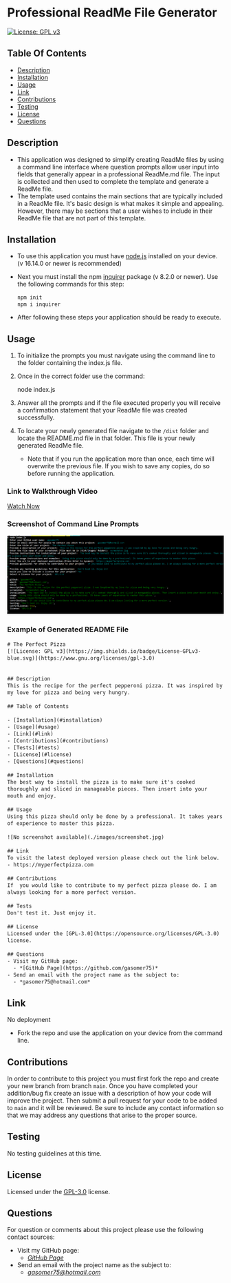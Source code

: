 # Professional ReadMe File Generator
[![License: GPL v3](https://img.shields.io/badge/License-GPLv3-blue.svg)](https://www.gnu.org/licenses/gpl-3.0)

## Table Of Contents

- [Description](#description)
- [Installation](#installation)
- [Usage](#usage)
- [Link](#link)
- [Contributions](#contributions)
- [Testing](#testing)
- [License](#license)
- [Questions](#questions)

## Description

- This application was designed to simplify creating ReadMe files by using a command line interface where question prompts allow user input into fields that generally appear in a professional ReadMe.md file. The input is collected and then used to complete the template and generate a ReadMe file.
- The template used contains the main sections that are typically included in a ReadMe file. It's basic design is what makes it simple and appealing. However, there may be sections that a user wishes to include in their ReadMe file that are not part of this template.

## Installation
- To use this application you must have [node.js](https://nodejs.org/en/download/) installed on your device. (v 16.14.0 or newer is recommended)
- Next you must install the npm [inquirer](https://www.npmjs.com/package/inquirer) package (v 8.2.0 or newer). Use the following commands for this step: 

      npm init
      npm i inquirer

- After following these steps your application should be ready to execute.

## Usage
1. To initialize the prompts you must navigate using the command line to the folder containing the index.js file. 
2. Once in the correct folder use the command:

      node index.js
    
3. Answer all the prompts and if the file executed properly you will receive a confirmation statement that your ReadMe file was created successfully. 
4. To locate your newly generated file navigate to the `/dist` folder and locate the README.md file in that folder. This file is your newly generated ReadMe file. 
    - Note that if you run the application more than once, each time will overwrite the previous file. If you wish to save any copies, do so before running the application.

### Link to Walkthrough Video
[Watch Now](https://drive.google.com/file/d/1ol8UVRxhukai6cItNTqDsnJjr3nTThzV/view)

### Screenshot of Command Line Prompts
![Command Line Prompts](/assets/images/cl-screenshot.png)

### Example of Generated README File
    # The Perfect Pizza
    [![License: GPL v3](https://img.shields.io/badge/License-GPLv3-blue.svg)](https://www.gnu.org/licenses/gpl-3.0)


    ## Description
    This is the recipe for the perfect pepperoni pizza. It was inspired by my love for pizza and being very hungry.

    ## Table of Contents

    - [Installation](#installation)
    - [Usage](#usage)
    - [Link](#link)
    - [Contributions](#contributions)
    - [Tests](#tests)
    - [License](#license)
    - [Questions](#questions)

    ## Installation
    The best way to install the pizza is to make sure it's cooked thoroughly and sliced in manageable pieces. Then insert into your mouth and enjoy.

    ## Usage
    Using this pizza should only be done by a professional. It takes years of experience to master this pizza.

    ![No screenshot available](./images/screenshot.jpg)

    ## Link
    To visit the latest deployed version please check out the link below.
    - https://myperfectpizza.com

    ## Contributions
    If  you would like to contribute to my perfect pizza please do. I am always looking for a more perfect version.

    ## Tests
    Don't test it. Just enjoy it.
    
    ## License
    Licensed under the [GPL-3.0](https://opensource.org/licenses/GPL-3.0) license.

    ## Questions
    - Visit my GitHub page:
      - *[GitHub Page](https://github.com/gasomer75)*
    - Send an email with the project name as the subject to:
      - *gasomer75@hotmail.com*

## Link
No deployment
  - Fork the repo and use the application on your device from the command line.

## Contributions
In order to contribute to this project you must first fork the repo and create your new branch from branch 
`main`. Once you have completed your addition/bug fix create an issue with a description of how your code will improve the project. Then submit a pull request for your code to be added to `main` and
it will be reviewed. Be sure to include any contact information so that we may address any questions that arise to the proper source.

## Testing
No testing guidelines at this time.

## License
Licensed under the [GPL-3.0](https://opensource.org/licenses/GPL-3.0) license.

## Questions
For question or comments about this project please use the following contact sources:
- Visit my GitHub page:
  - *[GitHub Page](https://github.com/gasomer75)*
- Send an email with the project name as the subject to:
  - *gasomer75@hotmail.com*
